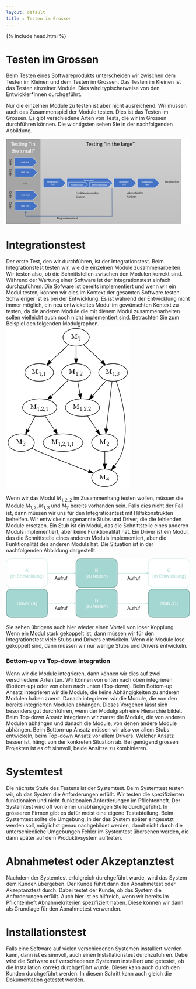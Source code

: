 ```yaml
---
layout: default
title : Testen im Grossen
---
```

{% include head.html %}

# Testen im Grossen

Beim Testen eines Softwareprodukts unterscheiden wir zwischen dem Testen im Kleinen und dem Testen im Grossen.
Das Testen im Kleinen ist das Testen einzelner Module. Dies wird typischerweise von den Entwickler*innen durchgeführt.

Nur die einzelnen Module zu testen ist aber nicht ausreichend. Wir müssen auch das Zusammenspiel der Module testen. Dies ist das Testen im Grossen. Es gibt verschiedene Arten von Tests, die wir im Grossen durchführen können. Die wichtigsten sehen Sie in der nachfolgenden Abbildung.

![Testen im Grossen](./images/testing-overview.png)

# Integrationstest

Der erste Test, den wir durchführen, ist der Integrationstest. Beim Integrationstest testen wir, wie die einzelnen Module zusammenarbeiten. Wir testen also, ob die Schnittstellen zwischen den Modulen korrekt sind. Während der Wartung einer Software ist der Integrationstest einfach durchzuführen. Die Sofware ist bereits implementiert und wenn wir ein Modul testen, können wir dies im Kontext der gesamten Software testen. Schwieriger ist es bei der Entwicklung. Es ist während der Entwicklung nicht immer möglich, ein neu entwickeltes Modul im gewünschten Kontext zu testen, da die anderen Module die mit diesem Modul zusammenarbeiten sollen vielleicht auch noch nicht implementiert sind. Betrachten Sie zum Beispiel den folgenden Modulgraphen.
![module-graph](./images/module-graph.png)

Wenn wir das Modul $M_{1,2,2}$ im Zusammenhang testen wollen, müssen die Module $M_{1,2}, M_{1,3}$ und $M_2$ bereits vorhanden sein. 
Falls dies nicht der Fall ist, dann müssen wir uns für den Integratiosntest mit Hilfskonstrukten behelfen. Wir entwickeln sogenannte Stubs und Driver, die die fehlenden Module ersetzen. Ein Stub ist ein Modul, das die Schnittstelle eines anderen Moduls implementiert, aber keine Funktionalität hat. Ein Driver ist ein Modul, das die Schnittstelle eines anderen Moduls implementiert, aber die Funktionalität des anderen Moduls hat. Die Situation ist in der nachfolgenden Abbildung dargestellt.

![stubs and drivers](./images/stubs-drivers.png)
![stubs and drivers](./images/stubs-drivers-2.png)

Sie sehen übrigens auch hier wieder einen Vorteil von loser Kopplung. Wenn ein Modul stark gekoppelt ist, dann müssen wir für den Integrationstest viele Stubs und Drivers entwickeln. Wenn die Module lose gekoppelt sind, dann müssen wir nur wenige Stubs und Drivers entwickeln.

### Bottom-up vs Top-down Integration

Wenn wir die Module integrieren, dann können wir dies auf zwei verschiedene Arten tun. Wir können von unten nach oben integrieren (Bottom-up) oder von oben nach unten (Top-down). Beim Bottom-up Ansatz integrieren wir die Module, die keine Abhängigkeiten zu anderen Modulen haben zuerst. Danach integrieren wir die Module, die von den bereits integrierten Modulen abhängen. Dieses Vorgehen lässt sich besonders gut durchführen, wenn der Modulgraph eine Hierarchie bildet. Beim Top-down Ansatz integrieren wir zuerst die Module, die von anderen Modulen abhängen und danach die Module, von denen andere Module abhängen. Beim Bottom-up Ansatz müssen wir also vor allem Stubs entwickeln, beim Top-down Ansatz vor allem Drivers. Welcher Ansatz besser ist, hängt von der konkreten Situation ab. Bei genügend grossen Projekten ist es oft sinnvoll, beide Ansätze zu kombinieren.

# Systemtest

Die nächste Stufe des Testens ist der Systemtest. Beim Systemtest testen wir, ob das System die Anforderungen erfüllt. Wir testen die  spezifizierten funktionalen und nicht-funktionalen Anforderungen im Pflichtenheft. Der Systemtest wird oft von einer unabhängigen Stelle durchgeführt. In grösseren Firmen gibt es dafür meist eine eigene Testabteilung. Beim Systemtest sollte die Umgebung, in der das System später eingesetzt werden soll, möglichst genau nachgebildet werden, damit nicht durch die unterschiedliche Umgebungen Fehler im Systemtest übersehen werden, die dann später auf dem Produktivsystem auftreten.

# Abnahmetest oder Akzeptanztest

Nachdem der Systemtest erfolgreich durchgeführt wurde, wird das System dem Kunden übergeben. Der Kunde führt dann den Abnahmetest oder Akzeptanztest durch. Dabei testet der Kunde, ob das System die Anforderungen erfüllt. Auch hier ist es hilfreich, wenn wir bereits im Pflichtenheft Abnahmekriterien spezifiziert haben. Diese können wir dann als Grundlage für den Abnahmetest verwenden.


# Installationstest

Falls eine Software auf vielen verschiedenen Systemen installiert werden kann, dann ist es sinnvoll, auch einen Installationstest durchzuführen. Dabei wird die Software auf verschiedenen Systemen installiert und getestet, ob die Installation korrekt durchgeführt wurde.
Dieser kann auch durch den Kunden durchgeführt werden. In diesem Schritt kann auch gleich die Dokumentation getestet werden.


